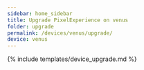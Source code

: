 ```yaml
---
sidebar: home_sidebar
title: Upgrade PixelExperience on venus
folder: upgrade
permalink: /devices/venus/upgrade/
device: venus
---
```

{% include templates/device_upgrade.md %}
